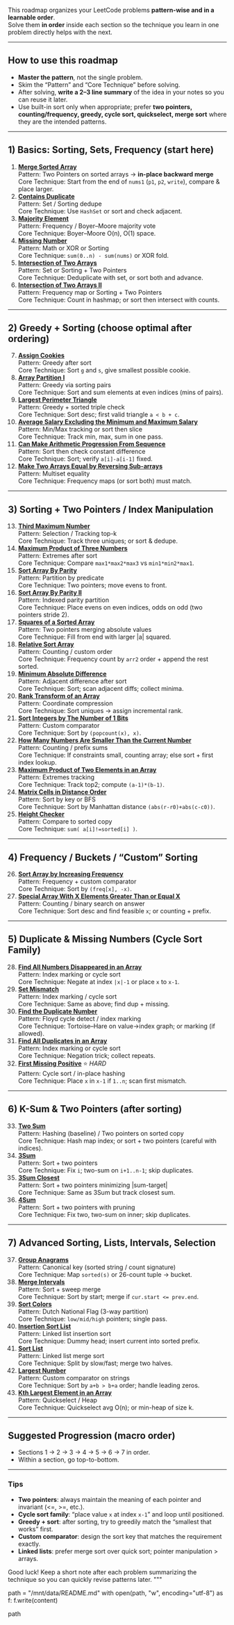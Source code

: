 
This roadmap organizes your LeetCode problems **pattern-wise and in a learnable order**.  
Solve them **in order** inside each section so the technique you learn in one problem directly helps with the next.

---

## How to use this roadmap
- **Master the pattern**, not the single problem.
- Skim the “Pattern” and “Core Technique” before solving.
- After solving, **write a 2–3 line summary** of the idea in your notes so you can reuse it later.
- Use built-in sort only when appropriate; prefer **two pointers, counting/frequency, greedy, cycle sort, quickselect, merge sort** where they are the intended patterns.

---

## 1) Basics: Sorting, Sets, Frequency (start here)
1. **[Merge Sorted Array](https://leetcode.com/problems/merge-sorted-array/)**  
   Pattern: Two Pointers on sorted arrays → **in-place backward merge**  
   Core Technique: Start from the end of `nums1` (`p1`, `p2`, `write`), compare & place larger.
2. **[Contains Duplicate](https://leetcode.com/problems/contains-duplicate/)**  
   Pattern: Set / Sorting dedupe  
   Core Technique: Use `HashSet` or sort and check adjacent.
3. **[Majority Element](https://leetcode.com/problems/majority-element/)**  
   Pattern: Frequency / Boyer–Moore majority vote  
   Core Technique: Boyer–Moore O(n), O(1) space.
4. **[Missing Number](https://leetcode.com/problems/missing-number/)**  
   Pattern: Math or XOR or Sorting  
   Core Technique: `sum(0..n) - sum(nums)` or XOR fold.
5. **[Intersection of Two Arrays](https://leetcode.com/problems/intersection-of-two-arrays/)**  
   Pattern: Set or Sorting + Two Pointers  
   Core Technique: Deduplicate with set, or sort both and advance.
6. **[Intersection of Two Arrays II](https://leetcode.com/problems/intersection-of-two-arrays-ii/)**  
   Pattern: Frequency map or Sorting + Two Pointers  
   Core Technique: Count in hashmap; or sort then intersect with counts.

---

## 2) Greedy + Sorting (choose optimal after ordering)
7. **[Assign Cookies](https://leetcode.com/problems/assign-cookies/)**  
   Pattern: Greedy after sort  
   Core Technique: Sort `g` and `s`, give smallest possible cookie.
8. **[Array Partition I](https://leetcode.com/problems/array-partition-i/)**  
   Pattern: Greedy via sorting pairs  
   Core Technique: Sort and sum elements at even indices (mins of pairs).
9. **[Largest Perimeter Triangle](https://leetcode.com/problems/largest-perimeter-triangle/)**  
   Pattern: Greedy + sorted triple check  
   Core Technique: Sort desc; first valid triangle `a < b + c`.
10. **[Average Salary Excluding the Minimum and Maximum Salary](https://leetcode.com/problems/average-salary-excluding-the-minimum-and-maximum-salary/)**  
    Pattern: Min/Max tracking or sort then slice  
    Core Technique: Track min, max, sum in one pass.
11. **[Can Make Arithmetic Progression From Sequence](https://leetcode.com/problems/can-make-arithmetic-progression-from-sequence/)**  
    Pattern: Sort then check constant difference  
    Core Technique: Sort; verify `a[i]-a[i-1]` fixed.
12. **[Make Two Arrays Equal by Reversing Sub-arrays](https://leetcode.com/problems/make-two-arrays-equal-by-reversing-sub-arrays/)**  
    Pattern: Multiset equality  
    Core Technique: Frequency maps (or sort both) must match.

---

## 3) Sorting + Two Pointers / Index Manipulation
13. **[Third Maximum Number](https://leetcode.com/problems/third-maximum-number/)**  
    Pattern: Selection / Tracking top-k  
    Core Technique: Track three uniques; or sort & dedupe.
14. **[Maximum Product of Three Numbers](https://leetcode.com/problems/maximum-product-of-three-numbers/)**  
    Pattern: Extremes after sort  
    Core Technique: Compare `max1*max2*max3` vs `min1*min2*max1`.
15. **[Sort Array By Parity](https://leetcode.com/problems/sort-array-by-parity/)**  
    Pattern: Partition by predicate  
    Core Technique: Two pointers; move evens to front.
16. **[Sort Array By Parity II](https://leetcode.com/problems/sort-array-by-parity-ii/)**  
    Pattern: Indexed parity partition  
    Core Technique: Place evens on even indices, odds on odd (two pointers stride 2).
17. **[Squares of a Sorted Array](https://leetcode.com/problems/squares-of-a-sorted-array/)**  
    Pattern: Two pointers merging absolute values  
    Core Technique: Fill from end with larger |a| squared.
18. **[Relative Sort Array](https://leetcode.com/problems/relative-sort-array/)**  
    Pattern: Counting / custom order  
    Core Technique: Frequency count by `arr2` order + append the rest sorted.
19. **[Minimum Absolute Difference](https://leetcode.com/problems/minimum-absolute-difference/)**  
    Pattern: Adjacent difference after sort  
    Core Technique: Sort; scan adjacent diffs; collect minima.
20. **[Rank Transform of an Array](https://leetcode.com/problems/rank-transform-of-an-array/)**  
    Pattern: Coordinate compression  
    Core Technique: Sort uniques → assign incremental rank.
21. **[Sort Integers by The Number of 1 Bits](https://leetcode.com/problems/sort-integers-by-the-number-of-1-bits/)**  
    Pattern: Custom comparator  
    Core Technique: Sort by `(popcount(x), x)`.
22. **[How Many Numbers Are Smaller Than the Current Number](https://leetcode.com/problems/how-many-numbers-are-smaller-than-the-current-number/)**  
    Pattern: Counting / prefix sums  
    Core Technique: If constraints small, counting array; else sort + first index lookup.
23. **[Maximum Product of Two Elements in an Array](https://leetcode.com/problems/maximum-product-of-two-elements-in-an-array/)**  
    Pattern: Extremes tracking  
    Core Technique: Track top2; compute `(a-1)*(b-1)`.
24. **[Matrix Cells in Distance Order](https://leetcode.com/problems/matrix-cells-in-distance-order/)**  
    Pattern: Sort by key or BFS  
    Core Technique: Sort by Manhattan distance `(abs(r-r0)+abs(c-c0))`.
25. **[Height Checker](https://leetcode.com/problems/height-checker/)**  
    Pattern: Compare to sorted copy  
    Core Technique: `sum( a[i]!=sorted[i] )`.

---

## 4) Frequency / Buckets / “Custom” Sorting
26. **[Sort Array by Increasing Frequency](https://leetcode.com/problems/sort-array-by-increasing-frequency/)**  
    Pattern: Frequency + custom comparator  
    Core Technique: Sort by `(freq[x], -x)`.
27. **[Special Array With X Elements Greater Than or Equal X](https://leetcode.com/problems/special-array-with-x-elements-greater-than-or-equal-x/)**  
    Pattern: Counting / binary search on answer  
    Core Technique: Sort desc and find feasible `x`; or counting + prefix.

---

## 5) Duplicate & Missing Numbers (Cycle Sort Family)
28. **[Find All Numbers Disappeared in an Array](https://leetcode.com/problems/find-all-numbers-disappeared-in-an-array/)**  
    Pattern: Index marking or cycle sort  
    Core Technique: Negate at index `|x|-1` or place `x` to `x-1`.
29. **[Set Mismatch](https://leetcode.com/problems/set-mismatch/)**  
    Pattern: Index marking / cycle sort  
    Core Technique: Same as above; find dup + missing.
30. **[Find the Duplicate Number](https://leetcode.com/problems/find-the-duplicate-number/)**  
    Pattern: Floyd cycle detect / index marking  
    Core Technique: Tortoise–Hare on value→index graph; or marking (if allowed).
31. **[Find All Duplicates in an Array](https://leetcode.com/problems/find-all-duplicates-in-an-array/)**  
    Pattern: Index marking or cycle sort  
    Core Technique: Negation trick; collect repeats.
32. **[First Missing Positive](https://leetcode.com/problems/first-missing-positive/)** ⭐ *HARD*  
    Pattern: Cycle sort / in-place hashing  
    Core Technique: Place `x` in `x-1` if `1..n`; scan first mismatch.

---

## 6) K-Sum & Two Pointers (after sorting)
33. **[Two Sum](https://leetcode.com/problems/two-sum/)**  
    Pattern: Hashing (baseline) / Two pointers on sorted copy  
    Core Technique: Hash map index; or sort + two pointers (careful with indices).
34. **[3Sum](https://leetcode.com/problems/3sum/)**  
    Pattern: Sort + two pointers  
    Core Technique: Fix `i`; two-sum on `i+1..n-1`; skip duplicates.
35. **[3Sum Closest](https://leetcode.com/problems/3sum-closest/)**  
    Pattern: Sort + two pointers minimizing |sum-target|  
    Core Technique: Same as 3Sum but track closest sum.
36. **[4Sum](https://leetcode.com/problems/4sum/)**  
    Pattern: Sort + two pointers with pruning  
    Core Technique: Fix two, two-sum on inner; skip duplicates.

---

## 7) Advanced Sorting, Lists, Intervals, Selection
37. **[Group Anagrams](https://leetcode.com/problems/group-anagrams/)**  
    Pattern: Canonical key (sorted string / count signature)  
    Core Technique: Map `sorted(s)` or 26-count tuple → bucket.
38. **[Merge Intervals](https://leetcode.com/problems/merge-intervals/)**  
    Pattern: Sort + sweep merge  
    Core Technique: Sort by start; merge if `cur.start <= prev.end`.
39. **[Sort Colors](https://leetcode.com/problems/sort-colors/)**  
    Pattern: Dutch National Flag (3-way partition)  
    Core Technique: `low/mid/high` pointers; single pass.
40. **[Insertion Sort List](https://leetcode.com/problems/insertion-sort-list/)**  
    Pattern: Linked list insertion sort  
    Core Technique: Dummy head; insert current into sorted prefix.
41. **[Sort List](https://leetcode.com/problems/sort-list/)**  
    Pattern: Linked list merge sort  
    Core Technique: Split by slow/fast; merge two halves.
42. **[Largest Number](https://leetcode.com/problems/largest-number/)**  
    Pattern: Custom comparator on strings  
    Core Technique: Sort by `a+b > b+a` order; handle leading zeros.
43. **[Kth Largest Element in an Array](https://leetcode.com/problems/kth-largest-element-in-an-array/)**  
    Pattern: Quickselect / Heap  
    Core Technique: Quickselect avg O(n); or min-heap of size k.

---

## Suggested Progression (macro order)
- Sections 1 → 2 → 3 → 4 → 5 → 6 → 7 in order.
- Within a section, go top-to-bottom.

---

### Tips
- **Two pointers**: always maintain the meaning of each pointer and invariant (<=, >=, etc.).
- **Cycle sort family**: “place value `x` at index `x-1`” and loop until positioned.
- **Greedy + sort**: after sorting, try to greedily match the “smallest that works” first.
- **Custom comparator**: design the sort key that matches the requirement exactly.
- **Linked lists**: prefer merge sort over quick sort; pointer manipulation > arrays.

Good luck! Keep a short note after each problem summarizing the technique so you can quickly revise patterns later.
"""

path = "/mnt/data/README.md"
with open(path, "w", encoding="utf-8") as f:
    f.write(content)

path
